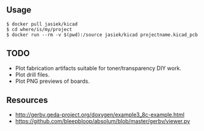 ## Usage

```
$ docker pull jasiek/kicad
$ cd where/is/my/project
$ docker run --rm -v $(pwd):/source jasiek/kicad projectname.kicad_pcb
```

## TODO

* Plot fabrication artifacts suitable for toner/transparency DIY work.
* Plot drill files.
* Plot PNG previews of boards.

## Resources

* http://gerbv.geda-project.org/doxygen/example3_8c-example.html
* https://github.com/bleepbloop/absolum/blob/master/gerbv/viewer.py
